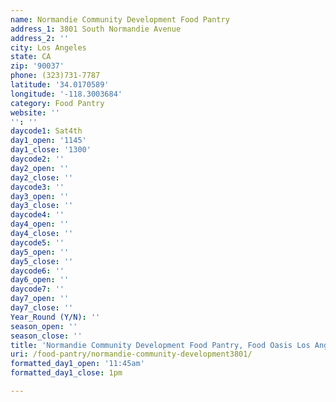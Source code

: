 ```yaml
---
name: Normandie Community Development Food Pantry
address_1: 3801 South Normandie Avenue
address_2: ''
city: Los Angeles
state: CA
zip: '90037'
phone: (323)731-7787
latitude: '34.0170589'
longitude: '-118.3003684'
category: Food Pantry
website: ''
'': ''
daycode1: Sat4th
day1_open: '1145'
day1_close: '1300'
daycode2: ''
day2_open: ''
day2_close: ''
daycode3: ''
day3_open: ''
day3_close: ''
daycode4: ''
day4_open: ''
day4_close: ''
daycode5: ''
day5_open: ''
day5_close: ''
daycode6: ''
day6_open: ''
daycode7: ''
day7_open: ''
day7_close: ''
Year_Round (Y/N): ''
season_open: ''
season_close: ''
title: 'Normandie Community Development Food Pantry, Food Oasis Los Angeles'
uri: /food-pantry/normandie-community-development3801/
formatted_day1_open: '11:45am'
formatted_day1_close: 1pm

---
```

